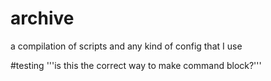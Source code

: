 # archive
a compilation of scripts and any kind of config that I use

#testing
'''is this the correct way to make command block?'''